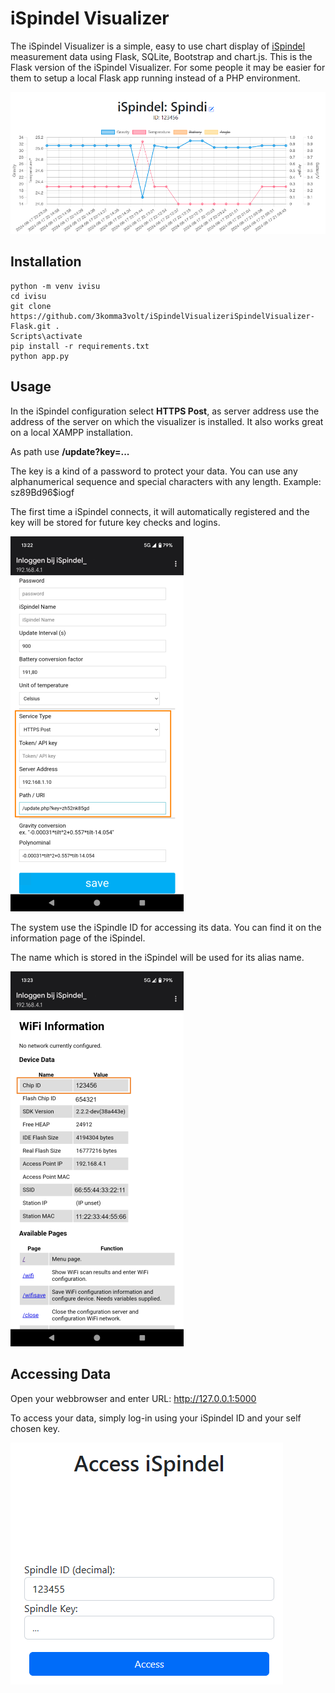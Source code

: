 
# iSpindel Visualizer

The iSpindel Visualizer is a simple, easy to use chart display of [iSpindel](https://www.ispindel.de) measurement data using Flask, SQLite, Bootstrap and chart.js.
This is the Flask version of the iSpindel Visualizer. For some people it may be easier for them to setup a local Flask app running instead of a PHP environment.

![Dashboard](assets/dashboard.png)

## Installation

    python -m venv ivisu
    cd ivisu
    git clone https://github.com/3komma3volt/iSpindelVisualizeriSpindelVisualizer-Flask.git .
    Scripts\activate
    pip install -r requirements.txt
    python app.py

## Usage

In the iSpindel configuration select **HTTPS Post**, as server address use the address of the server on which the visualizer is installed. It also works great on a local XAMPP installation.

As path use **/update?key=...**
  
The key is a kind of a password to protect your data. You can use any alphanumerical sequence and special characters with any length. Example: sz89Bd96$iogf

The first time a iSpindel connects, it will automatically registered and the key will be stored for future key checks and logins.

![Post configuration](assets/post_config.png)  

The system use the iSpindle ID for accessing its data. You can find it on the information page of the iSpindel.

The name which is stored in the iSpindel will be used for its alias name.

![Spindle ID](assets/spindleid.png)

## Accessing Data

Open your webbrowser and enter URL: http://127.0.0.1:5000
  
To access your data, simply log-in using your iSpindel ID and your self chosen key.

![Login Screen](assets/login.png)

